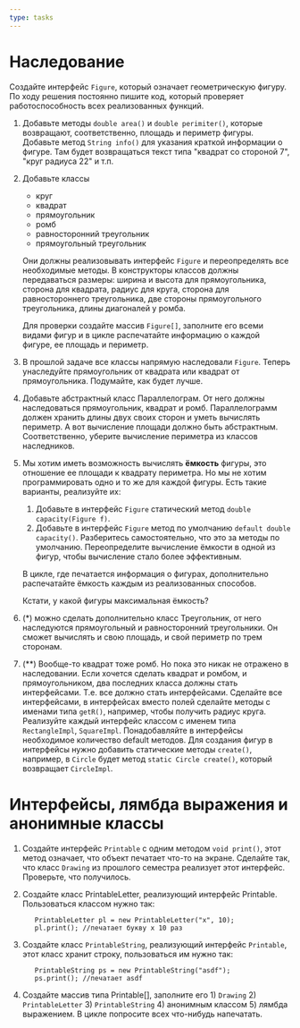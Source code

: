 ```yaml
---
type: tasks
---
```


# Наследование

Создайте интерфейс `Figure`, который означает геометрическую фигуру. По ходу решения постоянно
пишите код, который проверяет работоспособность всех реализованных функций.

1. Добавьте методы `double area()` и `double perimiter()`, которые возвращают,
соответственно, площадь и
периметр фигуры. Добавьте метод `String info()` для указания краткой информации о фигуре.
Там будет возвращаться текст типа "квадрат со стороной 7", "круг радиуса 22" и т.п.
1. Добавьте классы
    * круг
    * квадрат
    * прямоугольник
    * ромб
    * равносторонний треугольник
    * прямоугольный треугольник

    Они должны реализовывать интерфейс `Figure` и переопределять все необходимые методы. В конструкторы классов
должны передаваться размеры: ширина и высота для прямоугольника, сторона для квадрата,
радиус для круга, сторона для равностороннего треугольника, две стороны прямоугольного треугольника,
длины диагоналей у ромба.

     Для проверки создайте массив `Figure[]`, заполните его всеми видами фигур и в цикле
     распечатайте информацию о каждой фигуре, ее площадь и периметр.
1. В прошлой задаче все классы напрямую наследовали `Figure`. Теперь унаследуйте прямоугольник от квадрата
или квадрат от прямоугольника. Подумайте, как будет лучше.
1. Добавьте абстрактный класс Параллелограм. От него должны наследоваться прямоугольник, квадрат и ромб.
Параллелограмм должен хранить длины двух своих сторон и уметь вычислять периметр. А вот вычисление
площади должно быть абстрактным. Соответственно, уберите вычисление периметра из классов наследников.
1. Мы хотим иметь возможность вычислять __ёмкость__ фигуры, это отношение ее площади к квадрату
периметра. Но мы не хотим программировать одно и то же для каждой фигуры.
Есть такие варианты, реализуйте их:
     1. Добавьте в интерфейс `Figure` статический метод `double capacity(Figure f)`.
     1. Добавьте в интерфейс `Figure` метод по умолчанию `default double capacity()`.
        Разберитесь самостоятельно, что это за методы по умолчанию.
        Переопределите вычисление ёмкости в одной из фигур, чтобы вычисление стало более эффективным. 
        
     В цикле, где печатается информация о фигурах, дополнительно распечатайте ёмкость каждым из
     реализованных способов.
     
     Кстати, у какой фигуры максимальная ёмкость?
1. (*) можно сделать дополнительно класс Треугольник, от него наследуются прямоугольный и равносторонний
треугольники. Он сможет вычислять и свою площадь, и свой периметр по трем сторонам.
1. (**) Вообще-то квадрат тоже ромб. Но пока это никак не отражено в наследовании. Если хочется сделать
квадрат и ромбом, и прямоугольником, два последних класса должны стать интерфейсами. Т.е. все должно стать
интерфейсами. Сделайте все интерфейсами, в интерфейсах вместо полей сделайте методы с именами типа `getR()`,
например, чтобы получить радиус круга.
Реализуйте каждый интерфейс классом с именем типа `RectangleImpl`,
`SquareImpl`. Понадобавляйте в интерфейсы необходимое количество default методов. Для создания фигур
в интерфейсы нужно добавить статические методы `create()`, например, в `Circle` будет метод
`static Circle create()`, который возвращает `CircleImpl`.   

# Интерфейсы, лямбда выражения и анонимные классы
1. Создайте интерфейс `Printable` с одним методом `void print()`, этот метод означает,
что объект печатает что-то на экране. Сделайте так, что класс `Drawing` из прошлого семестра
реализует этот интерфейс. Проверьте, что получилось.
1. Создайте класс PrintableLetter, реализующий интерфейс Printable. Пользоваться классом нужно так:

          PrintableLetter pl = new PrintableLetter("x", 10);
          pl.print(); //печатает букву x 10 раз

1. Создайте класс `PrintableString`, реализующий интерфейс `Printable`, этот класс хранит строку, пользоваться им нужно так:

          PrintableString ps = new PrintableString("asdf");
          ps.print(); //печатает asdf

1. Создайте массив типа Printable[], заполните его 1) `Drawing` 2) `PrintableLetter` 3) `PrintableString` 4) анонимным классом 5) лямбда выражением. В цикле попросите всех что-нибудь напечатать.

